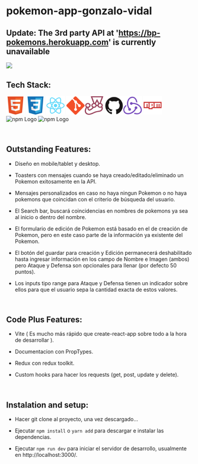 # pokemon-app-gonzalo-vidal 
## Update: The 3rd party API at 'https://bp-pokemons.herokuapp.com' is currently unavailable

<a href="https://www.gonzalovidal.dev/pokeCRUD/">
  <img src="https://i.postimg.cc/JhJ6YmWd/crud-pokemon.gif">
</a> 

## Tech Stack:

<img src="https://github.com/devicons/devicon/blob/master/icons/html5/html5-original.svg" alt="html5 Logo" width="50" height="50"/> <img src="https://github.com/devicons/devicon/blob/master/icons/css3/css3-original.svg" alt="css3 Logo" width="50" height="50"/>
<img src="https://github.com/devicons/devicon/blob/master/icons/react/react-original.svg" alt="react Logo" width="50" height="50"/>
<img src="https://github.com/devicons/devicon/blob/master/icons/git/git-original.svg" alt="git Logo" width="50" height="50"/><img src="https://raw.githubusercontent.com/devicons/devicon/1119b9f84c0290e0f0b38982099a2bd027a48bf1/icons/jest/jest-plain.svg" alt="git Logo" width="50" height="50"/>
<img src="https://github.com/devicons/devicon/blob/master/icons/github/github-original.svg" alt="github Logo" width="50" height="50"/><img src="https://raw.githubusercontent.com/devicons/devicon/1119b9f84c0290e0f0b38982099a2bd027a48bf1/icons/redux/redux-original.svg" alt="github Logo" width="50" height="50"/>
<img src="https://github.com/devicons/devicon/blob/master/icons/npm/npm-original-wordmark.svg" alt="npm Logo" width="50" height="50"/>
<img src="https://www.svgrepo.com/show/374167/vite.svg" alt="npm Logo" width="50" height="50"/>
<img src="https://cdn.worldvectorlogo.com/logos/prettier-1.svg" alt="npm Logo" width="50" height="50"/>

<br />

## Outstanding Features: 

- Diseño en mobile/tablet y desktop.

- Toasters con mensajes cuando se haya creado/editado/eliminado un Pokemon exitosamente en la API.

- Mensajes personalizados en caso no haya ningun Pokemon o no haya pokemons que coincidan con el criterio de búsqueda del usuario.

- El Search bar, buscará coincidencias en nombres de pokemons ya sea al inicio o dentro del nombre.

- El formulario de edición de Pokemon está basado en el de creación de Pokemon, pero en este caso parte de la información ya existente del Pokemon.

- El botón del guardar para creación y Edición permanecerá deshabilitado hasta ingresar información en los campo de Nombre e Imagen (ambos) pero Ataque y Defensa son opcionales para llenar (por defecto 50 puntos).

- Los inputs tipo range para Ataque y Defensa tienen un indicador sobre ellos para que el usuario sepa la cantidad exacta de estos valores.

<br />

## Code Plus Features:

- Vite ( Es mucho más rápido que create-react-app sobre todo a la hora de desarrollar ).

- Documentacion con PropTypes.

- Redux con redux toolkit.

- Custom hooks para hacer los requests (get, post, update y delete).

<br />

## Instalation and setup:

- Hacer git clone al proyecto, una vez descargado...

- Ejecutar `npm install` o `yarn add` para descargar e instalar las dependencias.

- Ejecutar `npm run dev` para iniciar el servidor de desarrollo, usualmente en http://localhost:3000/.

